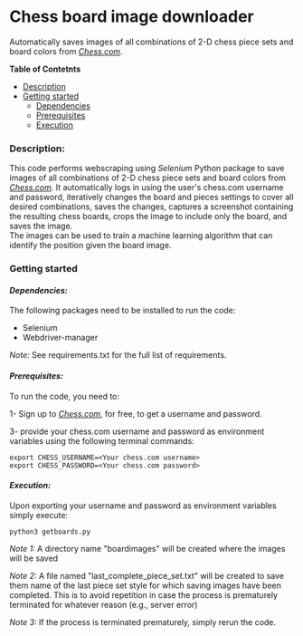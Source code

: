 # **Chess board image downloader**

Automatically saves images of all combinations of 2-D chess piece sets and board colors from [*Chess.com*](https://chess.com).


**Table of Contetnts**
- [Description](#description)
- [Getting started](#getting-started)
    - [Dependencies](#dependencies)
    - [Prerequisites](#prerequisites)
    - [Execution](#execution)

### **Description:**

This code performs webscraping using *Selenium* Python package to save images of all combinations of 2-D chess piece sets and board colors from [*Chess.com*](https://chess.com).
It automatically logs in using the user's chess.com username and password, iteratively changes the board and pieces settings to cover all desired combinations, saves the changes, captures
a screenshot containing the resulting chess boards, crops the image to include only the board, and saves the image.  
The images can be used to train a machine learning algorithm that can identify the position given the board image.  

### **Getting started**
#### ***Dependencies:***

The following packages need to be installed to run the code:

- Selenium
- Webdriver-manager

*Note:* See requirements.txt for the full list of requirements. 

#### ***Prerequisites:***

To run the code, you need to:

1- Sign up to [*Chess.com*](https://chess.com), for free, to get a username and password.

3- provide your chess.com username and password as environment variables using the following terminal commands:
```
export CHESS_USERNAME=<Your chess.com username>
export CHESS_PASSWORD=<Your chess.com password>
```

#### ***Execution:***
Upon exporting your username and password as environment variables simply execute:
```
python3 getboards.py
```
*Note 1:* A directory name "boardimages" will be created where the images will be saved

*Note 2:* A file named "last_complete_piece_set.txt" will be created to save them name of the last piece set style 
for which saving images have been completed. This is to avoid repetition in case the process is prematurely terminated for 
whatever reason (e.g., server error)

*Note 3:* If the process is terminated prematurely, simply rerun the code. 



